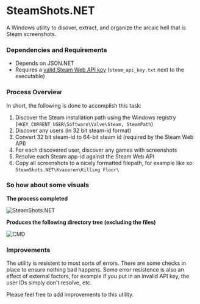 # SteamShots.NET

A Windows utility to disover, extract, and organize the arcaic hell that is Steam screenshots.

### Dependencies and Requirements

* Depends on JSON.NET
* Requires a [valid Steam Web API key](https://steamcommunity.com/dev/apikey) (`steam_api_key.txt` next to the executable)

### Process Overview

In short, the following is done to accomplish this task:

1. Discover the Steam installation path using the Windows registry (`HKEY_CURRENT_USER\Software\Valve\Steam, SteamPath`)
2. Discover any users (in 32 bit steam-id format)
3. Convert 32 bit steam-id to 64-bit steam id (required by the Steam Web API)
4. For each discovered user, discover any games with screenshots
5. Resolve each Steam app-id against the Steam Web API
6. Copy all screenshots to a nicely formatted filepath, for example like so: `SteamShots.NET\Kvaseren\Killing Floor\`

### So how about some visuals

**The process completed**

![SteamShots.NET](http://media.martinbytes.com/2016-11-27_01-54-27.png)

**Produces the following directory tree (excluding the files)**

![CMD](http://media.martinbytes.com/2016-11-27_02-21-17.png)

### Improvements

The utility is resistent to most sorts of errors.
There are some checks in place to ensure nothing bad happens.
Some error resistence is also an effect of external factors, for example if you put in an invalid API key, the user IDs simply don't resolve, etc.

Please feel free to add improvements to this utility.
